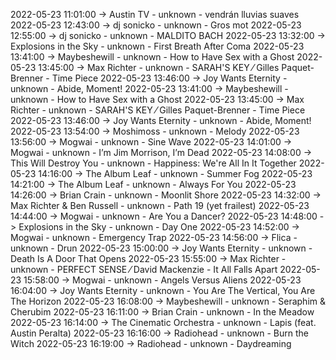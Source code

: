 2022-05-23 11:01:00 -> Austin TV - unknown - vendrán lluvias suaves
2022-05-23 12:43:00 -> dj sonicko - unknown - Gros mot
2022-05-23 12:55:00 -> dj sonicko - unknown - MALDITO BACH
2022-05-23 13:32:00 -> Explosions in the Sky - unknown - First Breath After Coma
2022-05-23 13:41:00 -> Maybeshewill - unknown - How to Have Sex with a Ghost
2022-05-23 13:45:00 -> Max Richter - unknown - SARAH'S KEY ⁄ Gilles Paquet-Brenner - Time Piece
2022-05-23 13:46:00 -> Joy Wants Eternity - unknown - Abide, Moment!
2022-05-23 13:41:00 -> Maybeshewill - unknown - How to Have Sex with a Ghost
2022-05-23 13:45:00 -> Max Richter - unknown - SARAH'S KEY ⁄ Gilles Paquet-Brenner - Time Piece
2022-05-23 13:46:00 -> Joy Wants Eternity - unknown - Abide, Moment!
2022-05-23 13:54:00 -> Moshimoss - unknown - Melody
2022-05-23 13:56:00 -> Mogwai - unknown - Sine Wave
2022-05-23 14:01:00 -> Mogwai - unknown - I’m Jim Morrison, I’m Dead
2022-05-23 14:08:00 -> This Will Destroy You - unknown - Happiness: We're All In It Together
2022-05-23 14:16:00 -> The Album Leaf - unknown - Summer Fog
2022-05-23 14:21:00 -> The Album Leaf - unknown - Always For You
2022-05-23 14:26:00 -> Brian Crain - unknown - Moonlit Shore
2022-05-23 14:32:00 -> Max Richter & Ben Russell - unknown - Path 19 (yet frailest)
2022-05-23 14:44:00 -> Mogwai - unknown - Are You a Dancer?
2022-05-23 14:48:00 -> Explosions in the Sky - unknown - Day One
2022-05-23 14:52:00 -> Mogwai - unknown - Emergency Trap
2022-05-23 14:56:00 -> Flica - unknown - Drun
2022-05-23 15:00:00 -> Joy Wants Eternity - unknown - Death Is A Door That Opens
2022-05-23 15:55:00 -> Max Richter - unknown - PERFECT SENSE ⁄ David Mackenzie - It All Falls Apart
2022-05-23 15:58:00 -> Mogwai - unknown - Angels Versus Aliens
2022-05-23 16:04:00 -> Joy Wants Eternity - unknown - You Are The Vertical, You Are The Horizon
2022-05-23 16:08:00 -> Maybeshewill - unknown - Seraphim & Cherubim
2022-05-23 16:11:00 -> Brian Crain - unknown - In the Meadow
2022-05-23 16:14:00 -> The Cinematic Orchestra - unknown - Lapis (feat. Austin Peralta)
2022-05-23 16:16:00 -> Radiohead - unknown - Burn the Witch
2022-05-23 16:19:00 -> Radiohead - unknown - Daydreaming
